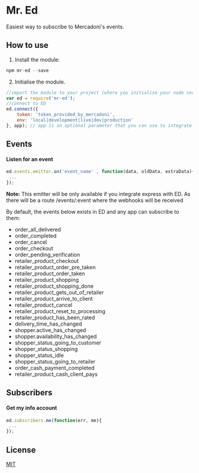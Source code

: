 # Mr. Ed
Easiest way to subscribe to Mercadoni's events.

## How to use

1. Install the module:
```javascript
npm mr-ed --save
```
2. Initialise the module.
```javascript
//import the module to your project (where you initialise your node server)
var ed = require('mr-ed');
//connect to ED
ed.connect({
	token: 'token_provided_by_mercadoni',
	env: 'local|development|live|dev|production'
}, app); // app is an optional parameter that you can use to integrate this module with express (app is an express app) and let ed handle the events for you.
```

## Events

#### Listen for an event
```javascript
ed.events.emitter.on('event_name' , function(data, oldData, extraData){
 ...	
});
```
__Note:__ This emitter will be only available if you integrate express with ED. As there will be a route /events/:event where the webhooks will be received

By default, the events below exists in ED and any app can subscribe to them:
* order_all_delivered
* order_completed
* order_cancel
* order_checkout
* order_pending_verification
* retailer_product_checkout
* retailer_product_order_pre_taken
* retailer_product_order_taken
* retailer_product_shopping
* retailer_product_shopping_done
* retailer_product_gets_out_of_retailer
* retailer_product_arrive_to_client
* retailer_product_cancel
* retailer_product_reset_to_processing
* retailer_product_has_been_rated
* delivery_time_has_changed
* shopper.active_has_changed
* shopper.availability_has_changed
* shopper_status_going_to_customer
* shopper_status_shopping
* shopper_status_idle
* shopper_status_going_to_retailer
* order_cash_payment_completed
* retailer_product_cash_client_pays


## Subscribers

#### Get my info account
```javascript
ed.subscribers.me(function(err, me){
 ...	
});
```

## License
[MIT](https://github.com/elvizcacho/slack-easy-notifier/blob/master/LICENSE)

